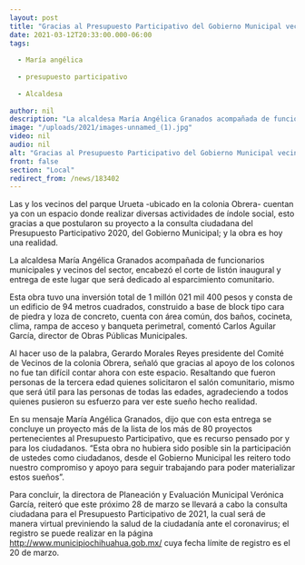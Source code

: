 ```yaml
---
layout: post
title: "Gracias al Presupuesto Participativo del Gobierno Municipal vecinos del parque Urueta estrenan espacio comunitario"
date: 2021-03-12T20:33:00.000-06:00
tags:
  
  - María angélica
  
  - presupuesto participativo
  
  - Alcaldesa
  
author: nil
description: "La alcaldesa María Angélica Granados acompañada de funcionarios municipales y vecinos del sector, encabezó el corte de listón inaugural y entrega de este lugar que será dedicado al esparcimiento comunitario."
image: "/uploads/2021/images-unnamed_(1).jpg"
video: nil
audio: nil
alt: "Gracias al Presupuesto Participativo del Gobierno Municipal vecinos del parque Urueta estrenan espacio comunitario"
front: false
section: "Local"
redirect_from: /news/183402
---
```


Las y los vecinos del parque Urueta -ubicado en la colonia Obrera- cuentan ya con un espacio donde realizar diversas actividades de índole social, esto gracias a que postularon su proyecto a la consulta ciudadana del Presupuesto Participativo 2020, del Gobierno Municipal; y la obra es hoy una realidad.

La alcaldesa María Angélica Granados acompañada de funcionarios municipales y vecinos del sector, encabezó el corte de listón inaugural y entrega de este lugar que será dedicado al esparcimiento comunitario.

Esta obra tuvo una inversión total de 1 millón 021 mil 400 pesos y consta de  un edificio de 94 metros cuadrados, construido a base de block tipo cara de piedra y loza de concreto, cuenta con área común, dos baños, cocineta, clima, rampa de acceso y banqueta perimetral, comentó Carlos Aguilar García, director de Obras Públicas Municipales.

Al hacer uso de la palabra, Gerardo Morales Reyes presidente del Comité de Vecinos de la colonia Obrera, señaló que gracias al apoyo de los colonos no fue tan difícil contar ahora con este espacio. Resaltando que fueron personas de la tercera edad quienes solicitaron el salón comunitario, mismo que será útil para las personas de todas las edades, agradeciendo a todos quienes pusieron su esfuerzo para ver este sueño hecho realidad.

En su mensaje María Angélica Granados, dijo que con esta entrega se concluye un proyecto más de la lista de los más de 80 proyectos pertenecientes al Presupuesto Participativo, que es recurso pensado por y para los ciudadanos. “Esta obra no hubiera sido posible sin la participación de ustedes como ciudadanos, desde el Gobierno Municipal les reitero todo nuestro compromiso y apoyo para seguir trabajando para poder materializar estos sueños”.

Para concluir, la directora de Planeación y Evaluación Municipal Verónica García, reiteró que este próximo 28 de marzo se llevará a cabo la consulta ciudadana para el Presupuesto Participativo de 2021, la cual será de manera virtual previniendo la salud de la ciudadanía ante el coronavirus; el registro se puede realizar en la página http://www.municipiochihuahua.gob.mx/ cuya fecha límite de registro es el 20 de marzo.